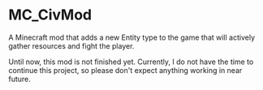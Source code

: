 # MC_CivMod
A Minecraft mod that adds a new Entity type to the game that will actively gather resources and fight the player.

Until now, this mod is not finished yet.
Currently, I do not have the time to continue this project, so please don't expect anything working in near future.
